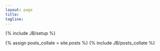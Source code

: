```yaml
---
layout: page
title: 
tagline:
---
```

{% include JB/setup %}

{% assign posts_collate = site.posts %}
{% include JB/posts_collate %}

